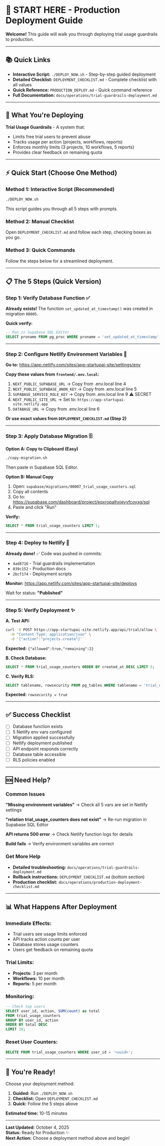# 🚀 START HERE - Production Deployment Guide

**Welcome!** This guide will walk you through deploying trial usage guardrails to production.

---

## 📚 Quick Links

- **Interactive Script:** `./DEPLOY_NOW.sh` - Step-by-step guided deployment
- **Detailed Checklist:** `DEPLOYMENT_CHECKLIST.md` - Complete checklist with all values
- **Quick Reference:** `PRODUCTION_DEPLOY.md` - Quick command reference
- **Full Documentation:** `docs/operations/trial-guardrails-deployment.md`

---

## 🎯 What You're Deploying

**Trial Usage Guardrails** - A system that:
- Limits free trial users to prevent abuse
- Tracks usage per action (projects, workflows, reports)
- Enforces monthly limits (3 projects, 10 workflows, 5 reports)
- Provides clear feedback on remaining quota

---

## ⚡ Quick Start (Choose One Method)

### Method 1: Interactive Script (Recommended)
```bash
./DEPLOY_NOW.sh
```
This script guides you through all 5 steps with prompts.

### Method 2: Manual Checklist
Open `DEPLOYMENT_CHECKLIST.md` and follow each step, checking boxes as you go.

### Method 3: Quick Commands
Follow the steps below for a streamlined deployment.

---

## 📋 The 5 Steps (Quick Version)

### Step 1: Verify Database Function ✅

**Already exists!** The function `set_updated_at_timestamp()` was created in migration `00005`.

**Quick verify:**
```sql
-- Run in Supabase SQL Editor
SELECT proname FROM pg_proc WHERE proname = 'set_updated_at_timestamp';
```

---

### Step 2: Configure Netlify Environment Variables 🔧

**Go to:** https://app.netlify.com/sites/app-startupai-site/settings/env

**Copy these values from `frontend/.env.local`:**

1. `NEXT_PUBLIC_SUPABASE_URL` → Copy from .env.local line 4
2. `NEXT_PUBLIC_SUPABASE_ANON_KEY` → Copy from .env.local line 5  
3. `SUPABASE_SERVICE_ROLE_KEY` → Copy from .env.local line 9 ⚠️ SECRET
4. `NEXT_PUBLIC_SITE_URL` → Set to: `https://app-startupai-site.netlify.app`
5. `DATABASE_URL` → Copy from .env.local line 6

**Or use exact values from `DEPLOYMENT_CHECKLIST.md` (Step 2)**

---

### Step 3: Apply Database Migration 🗄️

**Option A: Copy to Clipboard (Easy)**
```bash
./copy-migration.sh
```
Then paste in Supabase SQL Editor.

**Option B: Manual Copy**
1. Open: `supabase/migrations/00007_trial_usage_counters.sql`
2. Copy all contents
3. Go to: https://supabase.com/dashboard/project/eqxropalhxjeyvfcoyxg/sql
4. Paste and click "Run"

**Verify:**
```sql
SELECT * FROM trial_usage_counters LIMIT 1;
```

---

### Step 4: Deploy to Netlify 🚢

**Already done!** ✅ Code was pushed in commits:
- `4ad8716` - Trial guardrails implementation
- `039c152` - Production docs
- `2bcf174` - Deployment scripts

**Monitor:** https://app.netlify.com/sites/app-startupai-site/deploys

Wait for status: **"Published"**

---

### Step 5: Verify Deployment ✨

**A. Test API:**
```bash
curl -X POST https://app-startupai-site.netlify.app/api/trial/allow \
  -H "Content-Type: application/json" \
  -d '{"action":"projects.create"}'
```

**Expected:** `{"allowed":true,"remaining":2}`

**B. Check Database:**
```sql
SELECT * FROM trial_usage_counters ORDER BY created_at DESC LIMIT 5;
```

**C. Verify RLS:**
```sql
SELECT tablename, rowsecurity FROM pg_tables WHERE tablename = 'trial_usage_counters';
```

**Expected:** `rowsecurity = true`

---

## ✅ Success Checklist

- [ ] Database function exists
- [ ] 5 Netlify env vars configured
- [ ] Migration applied successfully  
- [ ] Netlify deployment published
- [ ] API endpoint responds correctly
- [ ] Database table accessible
- [ ] RLS policies enabled

---

## 🆘 Need Help?

### Common Issues

**"Missing environment variables"**
→ Check all 5 vars are set in Netlify settings

**"relation trial_usage_counters does not exist"**
→ Re-run migration in Supabase SQL Editor

**API returns 500 error**
→ Check Netlify function logs for details

**Build fails**
→ Verify environment variables are correct

### Get More Help

- **Detailed troubleshooting:** `docs/operations/trial-guardrails-deployment.md`
- **Rollback instructions:** `DEPLOYMENT_CHECKLIST.md` (bottom section)
- **Production checklist:** `docs/operations/production-deployment-checklist.md`

---

## 📊 What Happens After Deployment

### Immediate Effects:
- Trial users see usage limits enforced
- API tracks action counts per user
- Database stores usage counters
- Users get feedback on remaining quota

### Trial Limits:
- **Projects:** 3 per month
- **Workflows:** 10 per month  
- **Reports:** 5 per month

### Monitoring:
```sql
-- Check top users
SELECT user_id, action, SUM(count) as total
FROM trial_usage_counters
GROUP BY user_id, action
ORDER BY total DESC
LIMIT 10;
```

### Reset User Counters:
```sql
DELETE FROM trial_usage_counters WHERE user_id = '<uuid>';
```

---

## 🎉 You're Ready!

Choose your deployment method:

1. **Guided:** Run `./DEPLOY_NOW.sh`
2. **Checklist:** Open `DEPLOYMENT_CHECKLIST.md`
3. **Quick:** Follow the 5 steps above

**Estimated time:** 10-15 minutes

---

**Last Updated:** October 4, 2025  
**Status:** Ready for Production ✨  
**Next Action:** Choose a deployment method above and begin!
